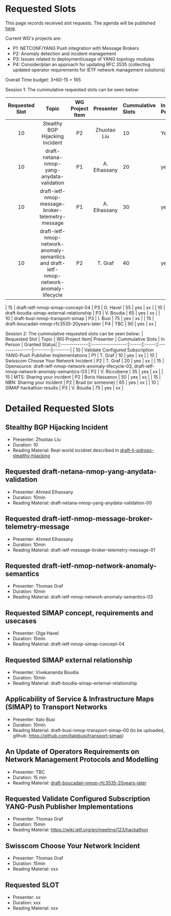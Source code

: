 # Requested Slots

This page records received slot requests. The agenda will be published [here](https://github.com/ietf-wg-nmop/IETF-Meetings/blob/main/123/agenda.md).

Current WG's projects are:

* P1: NETCONF/YANG Push integration with Message Brokers
* P2: Anomaly detection and incident management
* P3: Issues related to deployment/usage of YANG topology modules
* P4: Consider/plan an approach for updating RFC 3535 (collecting updated operator requirements for IETF network management solutions)

Overall Time budget: 3*60-15 = 165

Session 1: The cummulative requested slots can be seen below:

| Requested Slot          | Topic              | WG Project Item| Presenter | Cummulative Slots   | In Person   | Granted Status|
|:-------------:|:-----------------:|:-----:|:-----:|:----------------|:--------|:--------|
| 10          | Stealthy BGP Hijacking Incident | P2 | Zhuotao Liu | 10    | Yes | OK/NOK  |
| 10          | draft-netana-nmop-yang-anydata-validation                            | P1    | A. Elhassany    | 20    | yes     | xx      |
| 10          | draft-ietf-nmop-message-broker-telemetry-message                     | P1    | A. Elhassany    | 30    | yes     | xx      |
| 10          | draft-ietf-nmop-network-anomaly-semantics and draft-ietf-nmop-network-anomaly-lifecycle    | P2    | T. Graf         | 40    | yes     | xx      |

| 15          | draft-ietf-nmop-simap-concept-04    | P3    | O. Havel         | 55    | yes     | xx      |
| 10          | draft-boudia-simap-external-relationship    | P3    | V. Boudia         | 65    | yes     | xx      |
| 10          | draft-busi-nmop-transport-simap    | P3    | I. Busi         | 75    | yes     | xx      |
| 15          | draft-boucadair-nmop-rfc3535-20years-later    | P4    | TBC         | 90    | yes     | xx      |



Session 2: The cummulative requested slots can be seen below:
| Requested Slot          | Topic              | WG Project Item| Presenter | Cummulative Slots   | In Person   | Granted Status|
|:-------------:|:-----------------:|:-----:|:-----:|:----------------|:--------|:--------|
| 10          | Validate Configured Subscription YANG-Push Publisher Implementations | P1    | T. Graf         | 10    | yes     | xx      |
| 10          | Swisscom Choose Your Network Incident                                | P2    | T. Graf         | 20    | yes     | xx      |
| 15          | Opensource: draft-ietf-nmop-network-anomaly-lifecycle-03, draft-ietf-nmop-network-anomaly-semantics-03          | P2    | V. Riccobene    | 35    | yes     | xx      |
| 15          | MTS: Sharing your incident          | P2    | Boris Hassanov    | 50    | yes     | xx      |
| 15          | NBN: Sharing your incident          | P2    | Brad (or someone)    |  65   | yes     | xx      |
| 10          | SIMAP hackathon results          | P3    | V. Boudia    |  75   | yes     | xx      |

# Detailed Requested Slots

## Stealthy BGP Hijacking Incident

 * Presenter: Zhuotao Liu
 * Duration: 10
 * Reading Material: Real-world incidnet described in [draft-li-sidrops-stealthy-hijacking](https://datatracker.ietf.org/doc/draft-li-sidrops-stealthy-hijacking/)

## Requested draft-netana-nmop-yang-anydata-validation

 * Presenter: Ahmed Elhassany
 * Duration: 10min
 * Reading Material: draft-netana-nmop-yang-anydata-validation-00

## Requested draft-ietf-nmop-message-broker-telemetry-message

 * Presenter: Ahmed Elhassany
 * Duration: 10min
 * Reading Material: draft-ietf-message-broker-telemetry-message-01
   
## Requested draft-ietf-nmop-network-anomaly-semantics

 * Presenter: Thomas Graf
 * Duration: 10min
 * Reading Material: draft-ietf-nmop-network-anomaly-semantics-03

## Requested SIMAP concept, requirements and usecases

 * Presenter: Olga Havel
 * Duration: 15min
 * Reading Material: draft-ietf-nmop-simap-concept-04

## Requested SIMAP external relationship

 * Presenter: Vivekananda Boudia
 * Duration: 10min
 * Reading Material: draft-boudia-simap-external-relationship

## Applicability of Service & Infrastructure Maps (SIMAP) to Transport Networks

 * Presenter: Italo Busi
 * Duration: 10min
 * Reading Material: draft-busi-nmop-transport-simap-00 (to be uploaded, github: https://github.com/italobusi/transport-simap)

## An Update of Operators Requirements on Network Management Protocols and Modelling

 * Presenter: TBC
 * Duration: 15 min
 * Reading Material: [draft-boucadair-nmop-rfc3535-20years-later](https://datatracker.ietf.org/doc/draft-boucadair-nmop-rfc3535-20years-later/)

## Requested Validate Configured Subscription YANG-Push Publisher Implementations

 * Presenter: Thomas Graf
 * Duration: 15min
 * Reading Material: https://wiki.ietf.org/en/meeting/123/hackathon

## Swisscom Choose Your Network Incident

 * Presenter: Thomas Graf
 * Duration: 15min
 * Reading Material: xxx

## Requested SLOT

 * Presenter: xx
 * Duration: xxx
 * Reading Material: xxx
